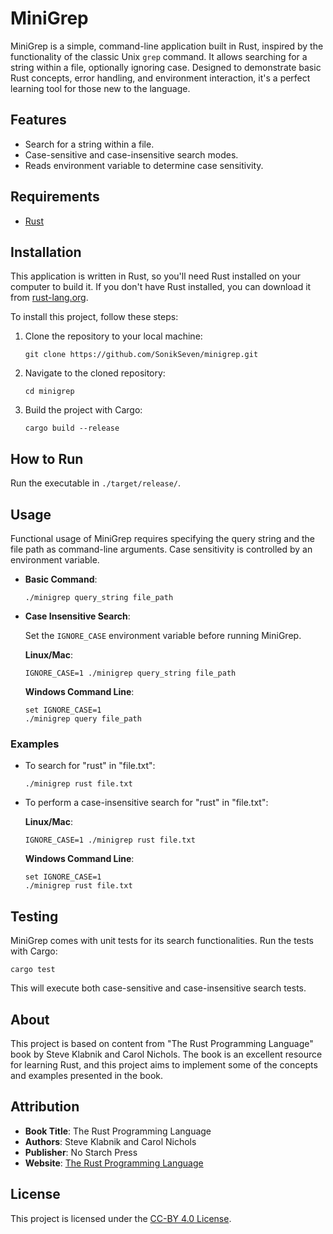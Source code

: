 # MiniGrep

MiniGrep is a simple, command-line application built in Rust, inspired by the functionality of the classic Unix `grep` command. It allows searching for a string within a file, optionally ignoring case. Designed to demonstrate basic Rust concepts, error handling, and environment interaction, it's a perfect learning tool for those new to the language.

## Features

- Search for a string within a file.
- Case-sensitive and case-insensitive search modes.
- Reads environment variable to determine case sensitivity.

## Requirements

- [Rust](https://www.rust-lang.org/tools/install)

## Installation

This application is written in Rust, so you'll need Rust installed on your computer to build it. If you don't have Rust installed, you can download it from [rust-lang.org](https://www.rust-lang.org/tools/install).

To install this project, follow these steps:

1. Clone the repository to your local machine:
   
   ```
   git clone https://github.com/SonikSeven/minigrep.git
   ```
   
2. Navigate to the cloned repository:
   
   ```
   cd minigrep
   ```

3. Build the project with Cargo:
   
   ```
   cargo build --release
   ```

## How to Run

Run the executable in `./target/release/`.

## Usage

Functional usage of MiniGrep requires specifying the query string and the file path as command-line arguments. Case sensitivity is controlled by an environment variable.

- **Basic Command**:
  
   ```
   ./minigrep query_string file_path
   ```

- **Case Insensitive Search**:
  
  Set the `IGNORE_CASE` environment variable before running MiniGrep.
   
   **Linux/Mac**:
   
   ```
   IGNORE_CASE=1 ./minigrep query_string file_path
   ```
   
   **Windows Command Line**:
   
   ```
   set IGNORE_CASE=1
   ./minigrep query file_path
   ```

### Examples

- To search for "rust" in "file.txt":
  
  ```
  ./minigrep rust file.txt
  ```

- To perform a case-insensitive search for "rust" in "file.txt":
  
   **Linux/Mac**:
   
   ```
   IGNORE_CASE=1 ./minigrep rust file.txt
   ```

   **Windows Command Line**:
   
   ```
   set IGNORE_CASE=1
   ./minigrep rust file.txt
   ```

## Testing

MiniGrep comes with unit tests for its search functionalities. Run the tests with Cargo:

```
cargo test
```

This will execute both case-sensitive and case-insensitive search tests.

## About

This project is based on content from "The Rust Programming Language" book by Steve Klabnik and Carol Nichols. The book is an excellent resource for learning Rust, and this project aims to implement some of the concepts and examples presented in the book.

## Attribution

- **Book Title**: The Rust Programming Language
- **Authors**: Steve Klabnik and Carol Nichols
- **Publisher**: No Starch Press
- **Website**: [The Rust Programming Language](https://doc.rust-lang.org/book/)

## License

This project is licensed under the [CC-BY 4.0 License](LICENSE.txt).
